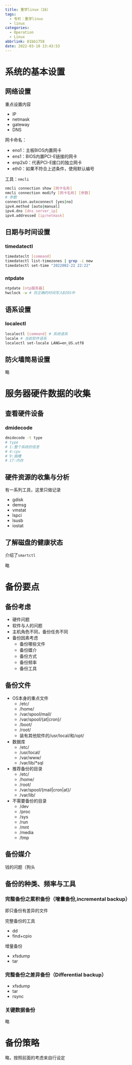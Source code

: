 ```yaml
---
title: 重学linux（16）
tags:
  - 专栏：重学linux
  - linux
categories:
  - Operation
  - Linux
abbrlink: 81bb1758
date: 2022-03-10 13:43:53
---
```


# 系统的基本设置

## 网络设置

重点设置内容

- IP
- netmask
- gateway
- DNS

网卡命名：

- eno1：主板BIOS内置网卡
- ens1：BIOS内置PCI-E链接的网卡
- enp2s0：代表PCI-E接口的独立网卡
- eth0：如果不符合上述条件，使用默认编号

工具：`nmcli`

```bash
nmcli connection show [网卡名称]
nmcli connection modify [网卡名称] [参数]
# 参数
connection.autoconnect [yes|no]
ipv4.method [auto|manual]
ipv4.dns [dns_server_ip]
ipv4.addressed [ip/netmask]
```

## 日期与时间设置

### timedatectl

```bash
timedateclt [command]
timedatectl list-timezones | grep -i new
timedatectl set-time "2022002-22 22:22"
```

### ntpdate

```bash
ntpdate [ntp服务器]
hwclock -w # 将正确的时间写入BIOS中
```

## 语系设置

### localectl

```bash
localectl [command] # 系统语系
locale # 当前软件语系
localectl set-locale LANG=en_US.utf8
```

## 防火墙简易设置

略

# 服务器硬件数据的收集

## 查看硬件设备

### dmidecode

```bash
dmidecode -t type
# type
# 1:整个系统的信息
# 4:cpu
# 9:插槽
# 17:内存
```

## 硬件资源的收集与分析

有一系列工具，这里只做记录

- gdisk
- demsg
- vmstat
- lspci
- lsusb
- iostat

## 了解磁盘的健康状态

介绍了`smartctl`

略

# 备份要点

## 备份考虑

- 硬件问题
- 软件与人的问题
- 主机角色不同，备份任务不同
- 备份因素考虑
  - 备份哪些文件
  - 备份媒介
  - 备份方式
  - 备份频率
  - 备份工具

## 备份文件

- OS本身的重点文件
  - /etc/
  - /home/
  - /var/spool/mail/
  - /var/spool/{at|cron}/
  - /boot/
  - /root/
  - 装有其他软件的/usr/local/和/opt/
- 数据库
  - /etc/
  - /usr/local/
  - /var/www/
  - /var/lib/*sql
- 推荐备份的目录
  - /etc/
  - /home/
  - /root/
  - /var/spool/{mail|cron|at}/
  - /var/lib/
- 不需要备份的目录
  - /dev
  - /proc
  - /sys
  - /run
  - /mnt
  - /media
  - /tmp

## 备份媒介

钱的问题（狗头

## 备份的种类、频率与工具

### 完整备份之累积备份（增量备份,incremental backup）

即只备份有差异的文件

完整备份的工具

- dd
- find+cpio

增量备份

- xfsdump
- tar

### 完整备份之差异备份（Differential backup）

- xfsdump
- tar
- rsync

### 关键数据备份

略

# 备份策略

略，按照前面的考虑来自行设定
